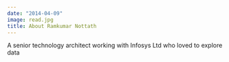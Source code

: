 ```yaml
---
date: "2014-04-09"
image: read.jpg
title: About Ramkumar Nottath
---
```


A senior technology architect working with Infosys Ltd who loved to explore data

